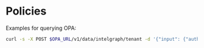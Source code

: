 # Policies

Examples for querying OPA:

```bash
curl -s -X POST $OPA_URL/v1/data/intelgraph/tenant -d '{"input": {"auth": {"tenantId": "t1", "role": "TenantAdmin"}, "resource": {"tenantId": "t1"}, "action": "createEntity"}}'
```

